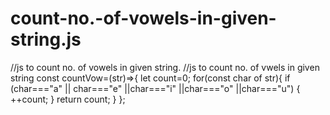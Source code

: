 # count-no.-of-vowels-in-given-string.js
//js to count no. of vowels in given string.
//js to count no. of vwels in given string
const countVow=(str)=>{
    let count=0;
    for(const char of str){
           if (char==="a" || char==="e" ||char==="i" ||char==="o" ||char==="u")
           {
           ++count;
           }
           return count;
    }
};
